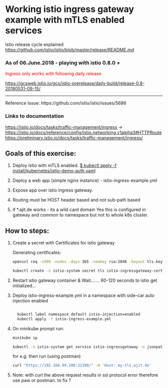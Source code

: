 # Working istio ingress gateway example with mTLS enabled services

Istio release cycle explained
https://github.com/istio/istio/blob/master/release/README.md

### As of 06.June.2018 - playing with istio 0.8.0 + 
<span style="color:red"> Ingress only works with following daily release</span>

https://gcsweb.istio.io/gcs/istio-prerelease/daily-build/release-0.8-20180531-09-15/

<hr/>
Reference Issue:
https://github.com/istio/istio/issues/5686

### Links to documentation

https://istio.io/docs/tasks/traffic-management/ingress -> 
https://istio.io/docs/reference/config/istio.networking.v1alpha3#HTTPRoute
https://preliminary.istio.io/docs/tasks/traffic-management/ingress/ 


## Goals of this exercise: 

1. Deploy istio with mTLS enabled.
[$ kubectl apply -f install/kubernetes/istio-demo-auth.yaml](https://istio.io/docs/setup/kubernetes/quick-start/#minikube)

2. Deploy a web app  (simple nginx instance) - istio-ingress-example.yml

3. Expose app over istio ingress gateway.

4. Routing must be HOST header based and not sub-path based

5. if *.ajit.de works  - 
 its a wild card domain 
 Yes this is configured in gateway and common to namespace but not to whole k8s cluster.

## How to steps:

1. Create a secret with Certificates for istio gateway

    Generating certificates:
    
    ```bash
    openssl req -x509 -nodes -days 365 -newkey rsa:2048 -keyout tls.key -out tls.crt -subj "/CN=*.ajit.de"
    
    kubectl create -n istio-system secret tls istio-ingressgateway-certs --key /tmp/tls.key --cert /tmp/tls.crt 
    ```
2. Restart istio gateway container & Wait.......  60-120 seconds to istio get initialized...  

3. Deploy istio-ingress-example.yml in a namespace with side-car auto injection enabled
  
      ```bash
      
        kubectl label namespace default istio-injection=enabled
        kubectl apply -f istio-ingress-example.yml
      
      ```
      
4. On minikube prompt run:
    ```bash
    minikube ip
    
    kubectl -n istio-system get service istio-ingressgateway -o jsonpath='{.spec.ports[?(@.name=="https")].nodePort}'
    
    ```
    
    for e.g. then run (using postman)
    ```bash
    curl "https://192.168.99.100:31390/" -H 'Host: my-tls.ajit.de'
    ```

5. Note: with curl the above request results in ssl protocol error therefore use paw or postman. to fix ?

